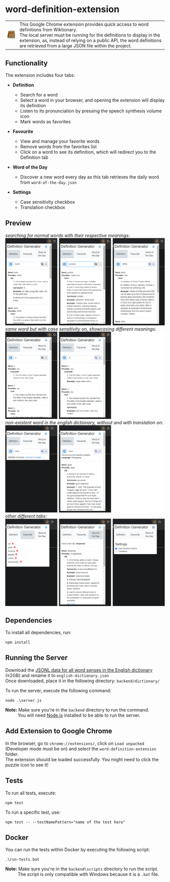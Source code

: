 # word-definition-extension

<table>
  <tr>
    <td><img src="https://raw.githubusercontent.com/danialjivraj/word-definition-extension/main/githubPreviews/dictionary.png" alt="dictionary image" /></td>
    <td style="text-align: left;">This Google Chrome extension provides quick access to word definitions from Wiktionary. <br> The local server must be running for the definitions to display in the extension, as, instead of relying on a public API, the word definitions are retrieved from a large JSON file within the project.
</td>
  </tr>
</table>

## Functionality

The extension includes four tabs:

- **Definition**

  - Search for a word
  - Select a word in your browser, and opening the extension will display its definition
  - Listen to its pronunciation by pressing the speech synthesis volume icon
  - Mark words as favorites

- **Favourite**

  - View and manage your favorite words
  - Remove words from the favorites list
  - Click on a word to see its definition, which will redirect you to the Definition tab

- **Word of the Day**

  - Discover a new word every day as this tab retrieves the daily word from `word-of-the-day.json`

- **Settings**
  - Case sensitivity checkbox
  - Translation checkbox

## Preview

_searching for normal words with their respective meanings:_
![searchingWords](https://raw.githubusercontent.com/danialjivraj/word-definition-extension/main/githubPreviews/searchingWords.png)
_same word but with case sensitivity on, showcasing different meanings:_
![searchingWords](https://raw.githubusercontent.com/danialjivraj/word-definition-extension/main/githubPreviews/caseSensitivity.png)
_non-existent word in the english dictionary, without and with translation on:_
![searchingWords](https://raw.githubusercontent.com/danialjivraj/word-definition-extension/main/githubPreviews/translation.png)
_other different tabs:_
![searchingWords](https://raw.githubusercontent.com/danialjivraj/word-definition-extension/main/githubPreviews/differentTabs.png)

## Dependencies

To install all dependencies, run:

```
npm install
```

## Running the Server

Download the [JSONL data for all word senses in the English dictionary](https://kaikki.org/dictionary/English/index.html) (≈2GB) and rename it to `english-dictionary.json` <br>
Once downloaded, place it in the following directory: `backend/dictionary/`

To run the server, execute the following command:

```
node .\server.js
```

**Note:** Make sure you're in the `backend` directory to run the command. <br>
&nbsp;&nbsp;&nbsp;&nbsp;&nbsp;&nbsp;&nbsp;&nbsp;&nbsp;
You will need [Node.js](https://nodejs.org/en/download) installed to be able to run the server.

## Add Extension to Google Chrome

In the browser, go to `chrome://extensions/`, click on `Load unpacked` (Developer mode must be on) and select the `word-definition-extension` folder. <br>
The extension should be loaded successfully. You might need to click the puzzle icon to see it!

## Tests

To run all tests, execute:

```
npm test
```

To run a specific test, use:

```
npm test -- --testNamePattern="name of the test here"
```

## Docker

You can run the tests within Docker by executing the following script:

```
.\run-tests.bat
```

**Note:** Make sure you're in the `backend\scripts` directory to run the script. <br>
&nbsp;&nbsp;&nbsp;&nbsp;&nbsp;&nbsp;&nbsp;&nbsp;&nbsp;
The script is only compatible with Windows because it is a `.bat` file.
